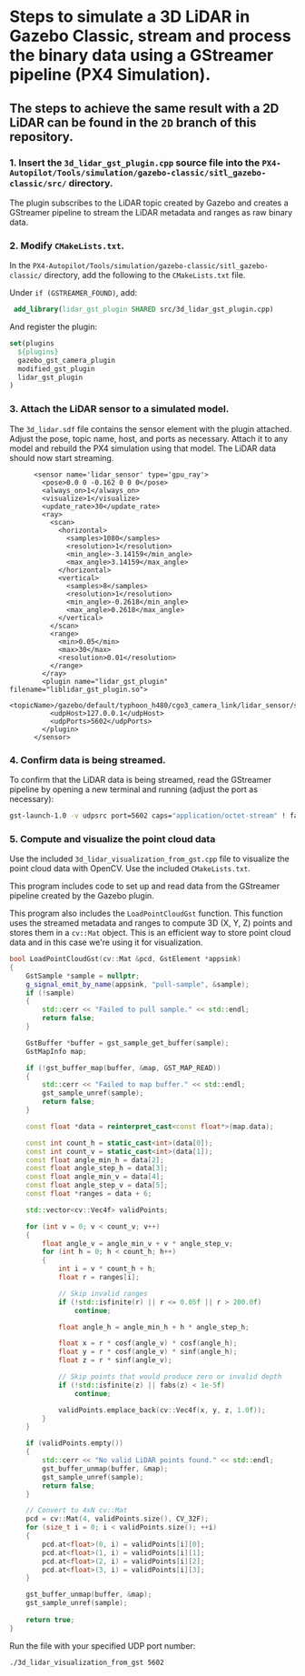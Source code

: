 # Steps to simulate a 3D LiDAR in Gazebo Classic, stream and process the binary data using a GStreamer pipeline (PX4 Simulation).
## The steps to achieve the same result with a 2D LiDAR can be found in the `2D` branch of this repository.

### 1. Insert the `3d_lidar_gst_plugin.cpp` source file into the `PX4-Autopilot/Tools/simulation/gazebo-classic/sitl_gazebo-classic/src/` directory.
The plugin subscribes to the LiDAR topic created by Gazebo and creates a GStreamer pipeline to stream the LiDAR metadata and ranges as raw binary data.

### 2. Modify `CMakeLists.txt`.
In the `PX4-Autopilot/Tools/simulation/gazebo-classic/sitl_gazebo-classic/` directory, add the following to the `CMakeLists.txt` file.

Under `if (GSTREAMER_FOUND)`, add:
```cmake
 add_library(lidar_gst_plugin SHARED src/3d_lidar_gst_plugin.cpp)
```
And register the plugin:
```cmake
set(plugins
  ${plugins}
  gazebo_gst_camera_plugin
  modified_gst_plugin
  lidar_gst_plugin
)
```
### 3. Attach the LiDAR sensor to a simulated model.
The `3d_lidar.sdf` file contains the sensor element with the plugin attached. Adjust the pose, topic name, host, and ports as necessary.
Attach it to any model and rebuild the PX4 simulation using that model. The LiDAR data should now start streaming.
```sdf
      <sensor name='lidar_sensor' type='gpu_ray'>
        <pose>0.0 0 -0.162 0 0 0</pose>
        <always_on>1</always_on>
        <visualize>1</visualize>
        <update_rate>30</update_rate>
        <ray>
          <scan>
            <horizontal>
              <samples>1080</samples>
              <resolution>1</resolution>
              <min_angle>-3.14159</min_angle>
              <max_angle>3.14159</max_angle>
            </horizontal>
            <vertical>
              <samples>8</samples>
              <resolution>1</resolution>
              <min_angle>-0.2618</min_angle>
              <max_angle>0.2618</max_angle>
            </vertical>
          </scan>
          <range>
            <min>0.05</min>
            <max>30</max>
            <resolution>0.01</resolution>
          </range>
        </ray>
        <plugin name="lidar_gst_plugin" filename="liblidar_gst_plugin.so">
          <topicName>/gazebo/default/typhoon_h480/cgo3_camera_link/lidar_sensor/scan</topicName>
          <udpHost>127.0.0.1</udpHost>
          <udpPorts>5602</udpPorts>
        </plugin>
      </sensor>
```

### 4. Confirm data is being streamed.
To confirm that the LiDAR data is being streamed, read the GStreamer pipeline by opening a new terminal and running (adjust the port as necessary):
```bash
gst-launch-1.0 -v udpsrc port=5602 caps="application/octet-stream" ! fakesink dump=true
```

### 5. Compute and visualize the point cloud data
Use the included `3d_lidar_visualization_from_gst.cpp` file to visualize the point cloud data with OpenCV.
Use the included `CMakeLists.txt`.

This program includes code to set up and read data from the GStreamer pipeline created by the Gazebo plugin.

This program also includes the `LoadPointCloudGst` function. This function uses the streamed metadata and ranges to compute 3D (X, Y, Z) points and stores them in a `cv::Mat` object. This is an efficient way to store point cloud data and in this case we're using it for visualization.
```cpp
bool LoadPointCloudGst(cv::Mat &pcd, GstElement *appsink)
{
    GstSample *sample = nullptr;
    g_signal_emit_by_name(appsink, "pull-sample", &sample);
    if (!sample)
    {
        std::cerr << "Failed to pull sample." << std::endl;
        return false;
    }

    GstBuffer *buffer = gst_sample_get_buffer(sample);
    GstMapInfo map;

    if (!gst_buffer_map(buffer, &map, GST_MAP_READ))
    {
        std::cerr << "Failed to map buffer." << std::endl;
        gst_sample_unref(sample);
        return false;
    }

    const float *data = reinterpret_cast<const float*>(map.data);

    const int count_h = static_cast<int>(data[0]);
    const int count_v = static_cast<int>(data[1]);
    const float angle_min_h = data[2];
    const float angle_step_h = data[3];
    const float angle_min_v = data[4];
    const float angle_step_v = data[5];
    const float *ranges = data + 6;

    std::vector<cv::Vec4f> validPoints;

    for (int v = 0; v < count_v; v++)
    {
        float angle_v = angle_min_v + v * angle_step_v;
        for (int h = 0; h < count_h; h++)
        {
            int i = v * count_h + h;
            float r = ranges[i];

            // Skip invalid ranges
            if (!std::isfinite(r) || r <= 0.05f || r > 200.0f)
                continue;

            float angle_h = angle_min_h + h * angle_step_h;

            float x = r * cosf(angle_v) * cosf(angle_h);
            float y = r * cosf(angle_v) * sinf(angle_h);
            float z = r * sinf(angle_v);

            // Skip points that would produce zero or invalid depth
            if (!std::isfinite(z) || fabs(z) < 1e-5f)
                continue;

            validPoints.emplace_back(cv::Vec4f(x, y, z, 1.0f));
        }
    }

    if (validPoints.empty())
    {
        std::cerr << "No valid LiDAR points found." << std::endl;
        gst_buffer_unmap(buffer, &map);
        gst_sample_unref(sample);
        return false;
    }

    // Convert to 4xN cv::Mat
    pcd = cv::Mat(4, validPoints.size(), CV_32F);
    for (size_t i = 0; i < validPoints.size(); ++i)
    {
        pcd.at<float>(0, i) = validPoints[i][0];
        pcd.at<float>(1, i) = validPoints[i][1];
        pcd.at<float>(2, i) = validPoints[i][2];
        pcd.at<float>(3, i) = validPoints[i][3];
    }

    gst_buffer_unmap(buffer, &map);
    gst_sample_unref(sample);
    
    return true;
}
```
Run the file with your specified UDP port number:
```bash
./3d_lidar_visualization_from_gst 5602
```
